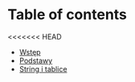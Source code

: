 # Table of contents

<<<<<<< HEAD
* [Wstęp](README.md)
* [Podstawy](podstawy.md)
* [String i tablice](string-i-tablice.md)
